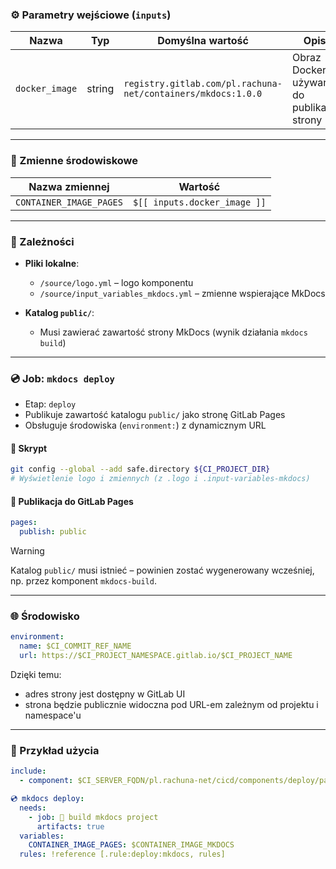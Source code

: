 ### ⚙️ Parametry wejściowe (`inputs`)

| Nazwa          | Typ    | Domyślna wartość                                             | Opis                                       |
| -------------- | ------ | ------------------------------------------------------------ | ------------------------------------------ |
| `docker_image` | string | `registry.gitlab.com/pl.rachuna-net/containers/mkdocs:1.0.0` | Obraz Dockera używany do publikacji strony |

---
### 🧬 Zmienne środowiskowe

| Nazwa zmiennej          | Wartość                      |
| ----------------------- | ---------------------------- |
| `CONTAINER_IMAGE_PAGES` | `$[[ inputs.docker_image ]]` |

---
### 🧱 Zależności

* **Pliki lokalne**:

  * `/source/logo.yml` – logo komponentu
  * `/source/input_variables_mkdocs.yml` – zmienne wspierające MkDocs

* **Katalog `public/`**:

  * Musi zawierać zawartość strony MkDocs (wynik działania `mkdocs build`)

---
### 💿 Job: `mkdocs deploy`

* Etap: `deploy`
* Publikuje zawartość katalogu `public/` jako stronę GitLab Pages
* Obsługuje środowiska (`environment:`) z dynamicznym URL

#### 📜 Skrypt

```bash
git config --global --add safe.directory ${CI_PROJECT_DIR}
# Wyświetlenie logo i zmiennych (z .logo i .input-variables-mkdocs)
```

#### 📁 Publikacja do GitLab Pages

```yaml
pages:
  publish: public
```
> [!warning]
> Katalog `public/` musi istnieć – powinien zostać wygenerowany wcześniej, np. przez komponent `mkdocs-build`.

---
### 🌐 Środowisko

```yaml
environment:
  name: $CI_COMMIT_REF_NAME
  url: https://$CI_PROJECT_NAMESPACE.gitlab.io/$CI_PROJECT_NAME
```

Dzięki temu:

* adres strony jest dostępny w GitLab UI
* strona będzie publicznie widoczna pod URL-em zależnym od projektu i namespace'u

---
### 🧪 Przykład użycia

```yaml
include:
  - component: $CI_SERVER_FQDN/pl.rachuna-net/cicd/components/deploy/pages@$COMPONENT_VERSION_DEPLOY

💿 mkdocs deploy:
  needs:
    - job: 🚀 build mkdocs project
      artifacts: true
  variables:
    CONTAINER_IMAGE_PAGES: $CONTAINER_IMAGE_MKDOCS
  rules: !reference [.rule:deploy:mkdocs, rules]
```
